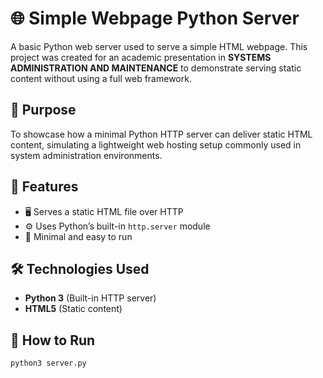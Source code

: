 # 🌐 Simple Webpage Python Server

A basic Python web server used to serve a simple HTML webpage. This project was created for an academic presentation in **SYSTEMS ADMINISTRATION AND MAINTENANCE** to demonstrate serving static content without using a full web framework.

## 🎯 Purpose

To showcase how a minimal Python HTTP server can deliver static HTML content, simulating a lightweight web hosting setup commonly used in system administration environments.

## 📌 Features

- 🖥️ Serves a static HTML file over HTTP
- ⚙️ Uses Python’s built-in `http.server` module
- 🧪 Minimal and easy to run

## 🛠️ Technologies Used

- **Python 3** (Built-in HTTP server)
- **HTML5** (Static content)

## 🚀 How to Run

```bash
python3 server.py
```
